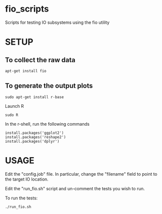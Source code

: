 # fio_scripts
Scripts for testing IO subsystems using the fio utility

SETUP
=====

To collect the raw data
-----------------------
```
apt-get install fio
```

To generate the output plots
----------------------------
```
sudo apt-get install r-base
```

Launch R
```
sudo R
```
In the r-shell, run the following commands
```
install.packages('ggplot2')
install.packages('reshape2')
install.packages('dplyr')
```

USAGE
=====
Edit the "config.job" file.  In particular, change the "filename" field to point
to the target IO location.

Edit the "run_fio.sh" script and un-comment the tests you wish to run.

To run the tests:
```
./run_fio.sh
```
